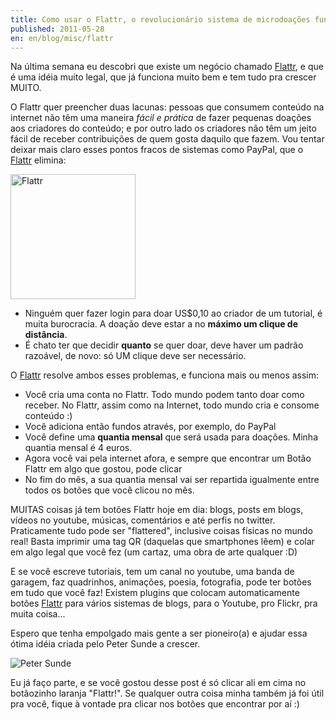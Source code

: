 ```yaml
---
title: Como usar o Flattr, o revolucionário sistema de microdoações fundado por Peter Sunde
published: 2011-05-28
en: en/blog/misc/flattr
---
```


Na última semana eu descobri que existe um negócio chamado [Flattr][1],
e que é uma idéia muito legal, que já funciona muito bem e tem tudo pra crescer MUITO.

O Flattr quer preencher duas lacunas:
pessoas que consumem conteúdo na internet não têm uma maneira _fácil e prática_ de fazer pequenas doações aos criadores do conteúdo;
e por outro lado os criadores não têm um jeito fácil de receber contribuições de quem gosta daquilo que fazem.
Vou tentar deixar mais claro esses pontos fracos de sistemas como PayPal, que o [Flattr][1] elimina:

<div id="imgdiv-flattr"><style type="text/css" scoped> #imgdiv-flattr img { width:200px };</style>

 ![Flattr](/files/imgs/2011-05_Flattr.jpg)

</div>

<!--more-->

  * Ninguém quer fazer login para doar US\$0,10 ao criador de um tutorial, é muita burocracia.
    A doação deve estar a no **máximo um clique de distância**.
  * É chato ter que decidir **quanto** se quer doar, deve haver um padrão razoável, de novo: só UM clique deve ser necessário.

O [Flattr][1] resolve ambos esses problemas, e funciona mais ou menos assim:

  * Você cria uma conta no Flattr. Todo mundo podem tanto doar como receber. No Flattr, assim como na Internet, todo mundo cria e consome conteúdo :)
  * Você adiciona então fundos através, por exemplo, do PayPal
  * Você define uma **quantia mensal** que será usada para doações. Minha quantia mensal é 4 euros.
  * Agora você vai pela internet afora, e sempre que encontrar um Botão Flattr em algo que gostou, pode clicar
  * No fim do mês, a sua quantia mensal vai ser repartida igualmente entre todos os botões que você clicou no mês.

MUITAS coisas já tem botões Flattr hoje em dia: blogs, posts em blogs, vídeos no youtube, músicas, comentários e até perfis no twitter.
Praticamente tudo pode ser "flattered", inclusive coisas físicas no mundo real!
Basta imprimir uma tag QR (daquelas que smartphones lêem) e colar em algo legal que você fez (um cartaz, uma obra de arte qualquer :D)

E se você escreve tutoriais, tem um canal no youtube, uma banda de garagem,
faz quadrinhos, animações, poesia, fotografia, pode ter botões em tudo que você faz!
Existem plugins que colocam automaticamente botões [Flattr][1] para vários sistemas de blogs, para o Youtube, pro Flickr, pra muita coisa...

Espero que tenha empolgado mais gente a ser pioneiro(a) e ajudar essa ótima idéia criada pelo Peter Sunde a crescer.

![Peter Sunde](/files/imgs/2011-05_peter_sunde.jpg)

Eu já faço parte, e se você gostou desse post é só clicar ali em cima no botãozinho laranja "Flattr!".
Se qualquer outra coisa minha também já foi útil pra você, fique à vontade pra clicar nos botões que encontrar por aí :)

[1]: <http://flattr.com>
